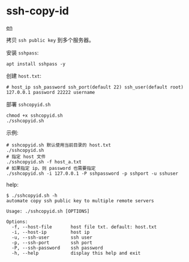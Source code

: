 # ssh-copy-id

[en](README.md)

拷贝 `ssh public key` 到多个服务器。

安装 `sshpass`:

```shell
apt install sshpass -y
```

创建 `host.txt`:

```shell
# host_ip ssh_password ssh_port(default 22) ssh_user(default root)
127.0.0.1 password 22222 username
```

部署 `sshcopyid.sh`

```shell
chmod +x sshcopyid.sh
./sshcopyid.sh
```

示例:

```shell
# sshcopyid.sh 默认使用当前目录的 host.txt
./sshcopyid.sh
# 指定 host 文件
./sshcopyid.sh -f host_a.txt
# 如果指定 ip，则 password 也需要指定
./sshcopyid.sh -i 127.0.0.1 -P sshpassword -p sshport -u sshuser
```

help:

```shell
$ ./sshcopyid.sh -h
automate copy ssh public key to multiple remote servers

Usage: ./sshcopyid.sh [OPTIONS]

Options:
  -f, --host-file       host file txt. default: host.txt
  -i, --host-ip         host ip
  -u, --ssh-user        ssh user
  -p, --ssh-port        ssh port
  -P, --ssh-password    ssh password
  -h, --help            display this help and exit
```
